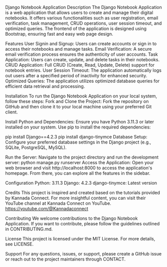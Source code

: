 Django Notebook Application Description The Django Notebook Application is a web application that allows users to create and manage their digital notebooks. It offers various functionalities such as user registration, email verification, task management, CRUD operations, user session timeout, and optimized queries. The frontend of the application is designed using Bootstrap, ensuring fast and easy web page design.

Features User Signin and Signup: Users can create accounts or sign in to access their notebooks and manage tasks. Email Verification: A secure email verification process ensures the authenticity of user accounts. Task Application: Users can create, update, and delete tasks in their notebooks. CRUD Application: Full CRUD (Create, Read, Update, Delete) support for notebook entries. User Session Timeout: The application automatically logs out users after a specified period of inactivity for enhanced security. Optimized Queries: The application utilizes optimized database queries for efficient data retrieval and processing.

Installation To run the Django Notebook Application on your local system, follow these steps: Fork and Clone the Project: Fork the repository on GitHub and then clone it to your local machine using your preferred Git client.

Install Python and Dependencies: Ensure you have Python 3.11.3 or later installed on your system. Use pip to install the required dependencies:

pip install Django==4.2.3 pip install django-tinymce Database Setup: Configure your preferred database settings in the Django project (e.g., SQLite, PostgreSQL, MySQL).

Run the Server: Navigate to the project directory and run the development server: python manage.py runserver Access the Application: Open your web browser and visit http://localhost:8000 to access the application's homepage. From there, you can explore all the features in the sidebar.

Configuration Python: 3.11.3 Django: 4.2.3 django-tinymce: Latest version

Credits This project is inspired and created based on the tutorials provided by Kannada Connect. For more insightful content, you can visit their YouTube channel at Kannada Connect on YouTube. https://youtube.com/@Kannadaconnect

Contributing We welcome contributions to the Django Notebook Application. If you want to contribute, please follow the guidelines outlined in CONTRIBUTING.md.

License This project is licensed under the MIT License. For more details, see LICENSE.

Support For any questions, issues, or support, please create a GitHub issue or reach out to the project maintainers through CONTACT.
